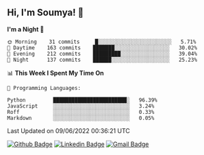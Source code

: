 ## Hi, I'm Soumya! 👋

<!--START_SECTION:waka-->
**I'm a Night 🦉** 

```text
🌞 Morning    31 commits     █░░░░░░░░░░░░░░░░░░░░░░░░   5.71% 
🌆 Daytime    163 commits    ███████░░░░░░░░░░░░░░░░░░   30.02% 
🌃 Evening    212 commits    █████████░░░░░░░░░░░░░░░░   39.04% 
🌙 Night      137 commits    ██████░░░░░░░░░░░░░░░░░░░   25.23%

```


📊 **This Week I Spent My Time On** 

```text
💬 Programming Languages: 

Python         ████████████████████████░   96.39% 
JavaScript     ░░░░░░░░░░░░░░░░░░░░░░░░░   3.24% 
Roff           ░░░░░░░░░░░░░░░░░░░░░░░░░   0.33% 
Markdown       ░░░░░░░░░░░░░░░░░░░░░░░░░   0.05%
```


 Last Updated on 09/06/2022 00:36:21 UTC
<!--END_SECTION:waka-->

[![Github Badge](https://img.shields.io/badge/-rubyruins-grey?style=for-the-badge&logo=github&logoColor=white&link=https://github.com/rubyruins/)](https://www.github.com/rubyruins/) 
[![Linkedin Badge](https://img.shields.io/badge/-Soumya%20Parekh-0072b1?style=for-the-badge&logo=Linkedin&logoColor=white&link=https://www.linkedin.com/in/Soumya-Parekh/)](https://www.linkedin.com/in/Soumya-Parekh/) 
[![Gmail Badge](https://img.shields.io/badge/-soumyaparekh.me@gmail.com-c14438?style=for-the-badge&logo=Gmail&logoColor=white&link=mailto:soumyaparekh.me@gmail.com)](mailto:soumyaparekh.me@gmail.com) 
